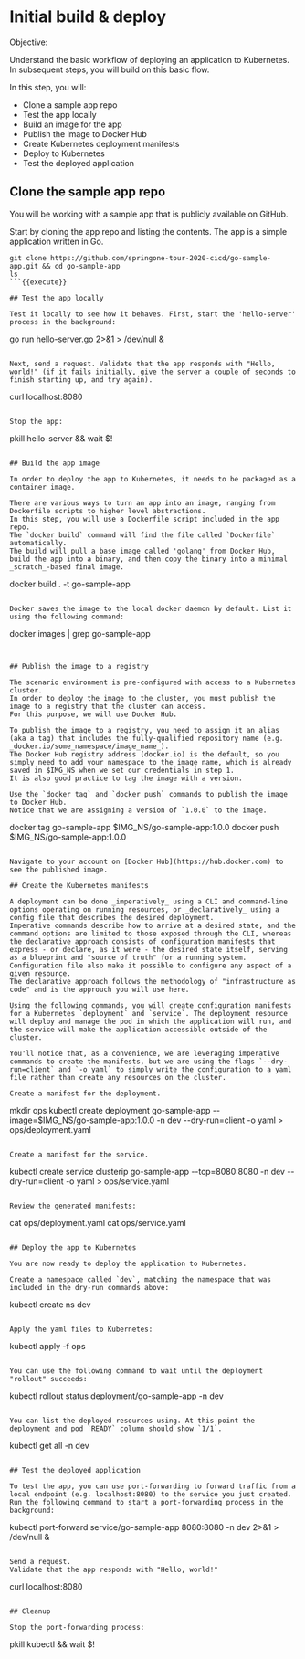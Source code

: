 # Initial build & deploy

Objective:


Understand the basic workflow of deploying an application to Kubernetes. 
In subsequent steps, you will build on this basic flow.

In this step, you will:
- Clone a sample app repo
- Test the app locally
- Build an image for the app
- Publish the image to Docker Hub
- Create Kubernetes deployment manifests
- Deploy to Kubernetes
- Test the deployed application

## Clone the sample app repo
You will be working with a sample app that is publicly available on GitHub.

Start by cloning the app repo and listing the contents. 
The app is a simple application written in Go.

```
git clone https://github.com/springone-tour-2020-cicd/go-sample-app.git && cd go-sample-app
ls
```{{execute}}

## Test the app locally

Test it locally to see how it behaves. First, start the 'hello-server' process in the background:

```
go run hello-server.go 2>&1 > /dev/null &
```{{execute}}

Next, send a request. Validate that the app responds with "Hello, world!" (if it fails initially, give the server a couple of seconds to finish starting up, and try again).

```
curl localhost:8080
```{{execute}}

Stop the app:

```
pkill hello-server && wait $!
```{{execute}}

## Build the app image

In order to deploy the app to Kubernetes, it needs to be packaged as a container image.

There are various ways to turn an app into an image, ranging from Dockerfile scripts to higher level abstractions. 
In this step, you will use a Dockerfile script included in the app repo. 
The `docker build` command will find the file called `Dockerfile` automatically. 
The build will pull a base image called 'golang' from Docker Hub, build the app into a binary, and then copy the binary into a minimal _scratch_-based final image.

```
docker build . -t go-sample-app
```{{execute}}

Docker saves the image to the local docker daemon by default. List it using the following command:

```
docker images | grep go-sample-app
```{{execute}}


## Publish the image to a registry

The scenario environment is pre-configured with access to a Kubernetes cluster. 
In order to deploy the image to the cluster, you must publish the image to a registry that the cluster can access. 
For this purpose, we will use Docker Hub.

To publish the image to a registry, you need to assign it an alias (aka a tag) that includes the fully-qualified repository name (e.g. _docker.io/some_namespace/image_name_). 
The Docker Hub registry address (docker.io) is the default, so you simply need to add your namespace to the image name, which is already saved in $IMG_NS when we set our credentials in step 1. 
It is also good practice to tag the image with a version.

Use the `docker tag` and `docker push` commands to publish the image to Docker Hub. 
Notice that we are assigning a version of `1.0.0` to the image.

```
docker tag go-sample-app $IMG_NS/go-sample-app:1.0.0
docker push $IMG_NS/go-sample-app:1.0.0
```{{execute}}

Navigate to your account on [Docker Hub](https://hub.docker.com) to see the published image.

## Create the Kubernetes manifests

A deployment can be done _imperatively_ using a CLI and command-line options operating on running resources, or _declaratively_ using a config file that describes the desired deployment. 
Imperative commands describe how to arrive at a desired state, and the command options are limited to those exposed through the CLI, whereas the declarative approach consists of configuration manifests that express - or declare, as it were - the desired state itself, serving as a blueprint and "source of truth" for a running system. 
Configuration file also make it possible to configure any aspect of a given resource.
The declarative approach follows the methodology of "infrastructure as code" and is the approuch you will use here.

Using the following commands, you will create configuration manifests for a Kubernetes `deployment` and `service`. The deployment resource will deploy and manage the pod in which the application will run, and the service will make the application accessible outside of the cluster.
 
You'll notice that, as a convenience, we are leveraging imperative commands to create the manifests, but we are using the flags `--dry-run=client` and `-o yaml` to simply write the configuration to a yaml file rather than create any resources on the cluster.

Create a manifest for the deployment. 

```
mkdir ops
kubectl create deployment go-sample-app --image=$IMG_NS/go-sample-app:1.0.0 -n dev --dry-run=client -o yaml > ops/deployment.yaml
```{{execute}}

Create a manifest for the service. 

```
kubectl create service clusterip go-sample-app --tcp=8080:8080 -n dev --dry-run=client -o yaml > ops/service.yaml
```{{execute}}

Review the generated manifests:

```
cat ops/deployment.yaml
cat ops/service.yaml
```{{execute}}

## Deploy the app to Kubernetes

You are now ready to deploy the application to Kubernetes.

Create a namespace called `dev`, matching the namespace that was included in the dry-run commands above:

```
kubectl create ns dev
```{{execute}}

Apply the yaml files to Kubernetes:

```
kubectl apply -f ops
```{{execute}}

You can use the following command to wait until the deployment "rollout" succeeds:

```
kubectl rollout status deployment/go-sample-app -n dev
```{{execute}}

You can list the deployed resources using. At this point the deployment and pod `READY` column should show `1/1`.

```
kubectl get all -n dev
```{{execute}}

## Test the deployed application

To test the app, you can use port-forwarding to forward traffic from a local endpoint (e.g. localhost:8080) to the service you just created. 
Run the following command to start a port-forwarding process in the background:

```
kubectl port-forward service/go-sample-app 8080:8080 -n dev 2>&1 > /dev/null &
```{{execute}}

Send a request. 
Validate that the app responds with "Hello, world!"

```
curl localhost:8080
```{{execute}}

## Cleanup

Stop the port-forwarding process:

```
pkill kubectl && wait $!
```{{execute}}
